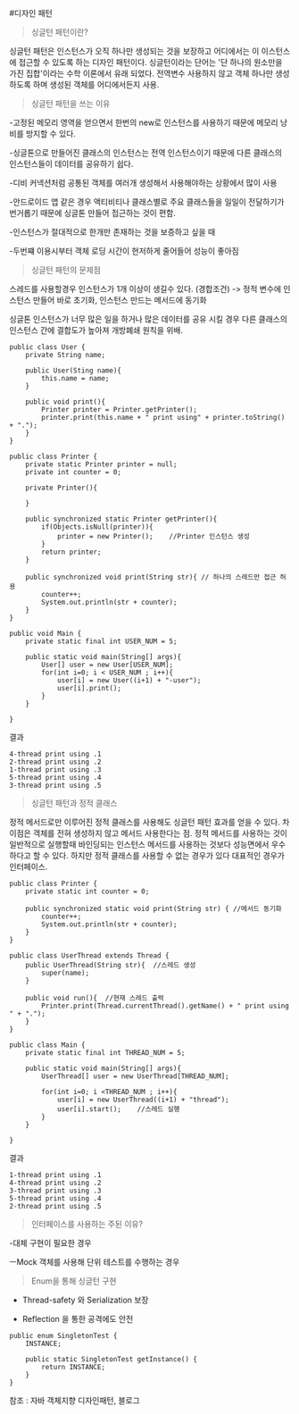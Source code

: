 #디자인 패턴

>싱글턴 패턴이란?

싱글턴 패턴은 인스턴스가 오직 하나만 생성되는 것을 보장하고 어디에서는 이 이스턴스에 접근할 수 있도록 하는 디자인 패턴이다.
싱글턴이라는 단어는 '단 하나의 원소만을 가진 집합'이라는 수학 이론에서 유래 되었다.
전역변수 사용하지 않고 객체 하나만 생성하도록 하며 생성된 객체를 어디에서든지 사용.

>싱글턴 패턴을 쓰는 이유

-고정된 메모리 영역을 얻으면서 한번의 new로 인스턴스를 사용하기 때문에 메모리 낭비를 방지할 수 있다.

-싱글톤으로 만들어진 클래스의 인스턴스는 전역 인스턴스이기 때문에 다른 클래스의 인스턴스들이 데이터를 공유하기 쉽다.

-디비 커넥션처럼 공통된 객체를 여러개 생성해서 사용해야하는 상황에서 많이 사용

-안드로이드 앱 같은 경우 액티비티나 클래스별로 주요 클래스들을 일일이 전달하기가 번거롭기 때문에 싱글톤 만들어 접근하는 것이 편함.

-인스턴스가 절대적으로 한개만 존재하는 것을 보증하고 싶을 때

-두번쨰 이용시부터 객체 로딩 시간이 현저하게 줄어들어 성능이 좋아짐


>싱글턴 패턴의 문제점

스레드를 사용할경우 인스턴스가 1개 이상이 생길수 있다. (경합조건) -> 정적 변수에 인스턴스 만들어 바로 초기화, 인스턴스 만드는 메서드에 동기화

싱글톤 인스턴스가 너무 많은 일을 하거나 많은 데이터를 공유 시킬 경우 다른 클래스의 인스턴스 간에 결합도가 높아져 개방폐쇄 원칙을 위배.
~~~
public class User {
    private String name;
    
    public User(Sting name){
        this.name = name;
    }
    
    public void print(){
        Printer printer = Printer.getPrinter();
        printer.print(this.name + " print using" + printer.toString() + ".");
    }
}

public class Printer {
    private static Printer printer = null;
    private int counter = 0;
    
    private Printer(){
    
    }
    
    public synchronized static Printer getPrinter(){
        if(Objects.isNull(printer)){
            printer = new Printer();    //Printer 인스턴스 생성
        }
        return printer;
    }
    
    public synchronized void print(String str){ // 하나의 스레드만 접근 허용
        counter++;
        System.out.println(str + counter);
    }
}

public void Main {
    private static final int USER_NUM = 5;
    
    public static void main(String[] args){
        User[] user = new User[USER_NUM];
        for(int i=0; i < USER_NUM ; i++){
            user[i] = new User((i+1) + "-user");
            user[i].print();
        }
    }
    
}
~~~

결과

~~~
4-thread print using .1
2-thread print using .2
1-thread print using .3
5-thread print using .4
3-thread print using .5
~~~


>싱글턴 패턴과 정적 클래스

정적 메서드로만 이루어진 정적 클래스를 사용해도 싱글턴 패턴 효과를 얻을 수 있다. 차이점은 객체를 전혀 생성하지 않고 메서드 사용한다는 점.
정적 메서드를 사용하는 것이 일반적으로 실행할때 바인딩되는 인스턴스 메서드를 사용하는 것보다 성능면에서 우수하다고 할 수 있다.
하지만 정적 클래스를 사용할 수 없는 경우가 있다 대표적인 경우가 인터페이스.

~~~
public class Printer {
    private static int counter = 0;
    
    public synchronized static void print(String str) { //메서드 동기화
        counter++;
        System.out.println(str + counter);
    }
}

public class UserThread extends Thread {
    public UserThread(String str){  //스레드 생성
        super(name);
    }
    
    public void run(){  //현재 스레드 출력
        Printer.print(Thread.currentThread().getName() + " print using " + ".");
    }
}

public class Main {
    private static final int THREAD_NUM = 5;
    
    public static void main(String[] args){
        UserThread[] user = new UserThread[THREAD_NUM];
        
        for(int i=0; i <THREAD_NUM ; i++){
            user[i] = new UserThread((i+1) + "thread");
            user[i].start();    //스레드 실행
        }
    }

}
~~~

결과
~~~
1-thread print using .1
4-thread print using .2
3-thread print using .3
5-thread print using .4
2-thread print using .5
~~~

>인터페이스를 사용하는 주된 이유?

-대체 구현이 필요한 경우

ㅡMock 객체를 사용해 단위 테스트를 수행하는 경우 

>Enum을 통해 싱글턴 구현

- Thread-safety 와 Serialization 보장

- Reflection 을 통한 공격에도 안전

~~~
public enum SingletonTest {
    INSTANCE;
  
	public static SingletonTest getInstance() {		
		return INSTANCE;
	}
}

~~~

참조 : 자바 객체지향 디자인패턴, 블로그
